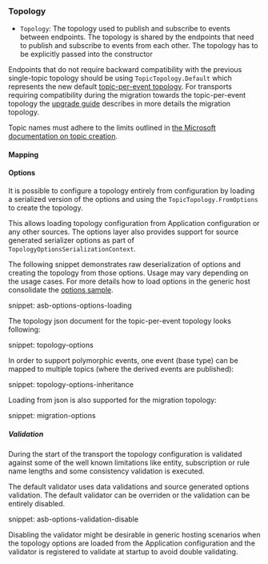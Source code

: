 ### Topology

* `Topology`: The topology used to publish and subscribe to events between endpoints. The topology is shared by the endpoints that need to publish and subscribe to events from each other. The topology has to be explicitly passed into the constructor

Endpoints that do not require backward compatibility with the previous single-topic topology should be using `TopicTopology.Default` which represents the new default [topic-per-event topology](/transports/azure-service-bus/topology.md). For transports requiring compatibility during the migration towards the topic-per-event topology the [upgrade guide](/transports/upgrades/asbs-4to5.md) describes in more details the migration topology.

Topic names must adhere to the limits outlined in [the Microsoft documentation on topic creation](https://docs.microsoft.com/en-us/rest/api/servicebus/create-topic).

#### Mapping

#### Options

It is possible to configure a topology entirely from configuration by loading a serialized version of the options and using the `TopicTopology.FromOptions` to create the topology.

This allows loading topology configuration from Application configuration or any other sources. The options layer also provides support for source generated serializer options as part of `TopologyOptionsSerializationContext`.

The following snippet demonstrates raw deserialization of options and creating the topology from those options. Usage may vary depending on the usage cases. For more details how to load options in the generic host consolidate the [options sample](/samples/azure-service-bus-netstandard/options/).

snippet: asb-options-options-loading

The topology json document for the topic-per-event topology looks following:

snippet: topology-options

In order to support polymorphic events, one event (base type) can be mapped to multiple topics (where the derived events are published):

snippet: topology-options-inheritance

Loading from json is also supported for the migration topology:

snippet: migration-options

##### Validation

During the start of the transport the topology configuration is validated against some of the well known limitations like entity, subscription or rule name lengths and some consistency validation is executed.

The default validator uses data validations and source generated options validation. The default validator can be overriden or the validation can be entirely disabled.

snippet: asb-options-validation-disable

Disabling the validator might be desirable in generic hosting scenarios when the topology options are loaded from the Application configuration and the validator is registered to validate at startup to avoid double validating.